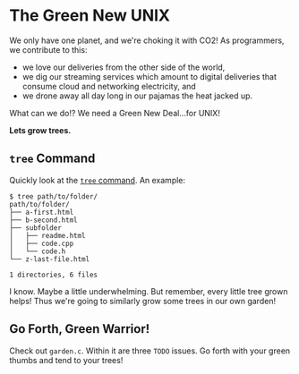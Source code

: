 # The Green New UNIX

We only have one planet, and we're choking it with CO2!
As programmers, we contribute to this:

- we love our deliveries from the other side of the world,
- we dig our streaming services which amount to digital deliveries that consume cloud and networking electricity, and
- we drone away all day long in our pajamas the heat jacked up.

What can we do!?
We need a Green New Deal...for UNIX!

**Lets grow trees.**

## `tree` Command

Quickly look at the [`tree` command](https://en.wikipedia.org/wiki/Tree_(command)).
An example:

```
$ tree path/to/folder/
path/to/folder/
├── a-first.html
├── b-second.html
├── subfolder
│   ├── readme.html
│   ├── code.cpp
│   └── code.h
└── z-last-file.html

1 directories, 6 files
```

I know.
Maybe a little underwhelming.
But remember, every little tree grown helps!
Thus we're going to similarly grow some trees in our own garden!

## Go Forth, Green Warrior!

Check out `garden.c`.
Within it are three `TODO` issues.
Go forth with your green thumbs and tend to your trees!
